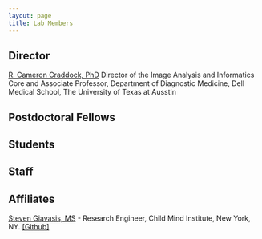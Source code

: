 ```yaml
---
layout: page
title: Lab Members
---
```


## Director
[R. Cameron Craddock, PhD](mailto:cameron.craddock@austin.utexas.edu) Director of the Image Analysis and Informatics Core and Associate Professor, Department of Diagnostic Medicine, Dell Medical School, The University of Texas at Ausstin <br>
<a href="https://github.com/ccraddock/ccraddock_cv/blob/master/ccraddock_cv_latest.pdf?raw=true" target="_blank" title="View curriculum vitae." class="fa fa-file-pdf-o fa-2x cv"></a><a href="http://tinyurl.com/CameronCraddockCitations" title="View my publications on Google Scholar page." target="_blank" class="ai ai-google-scholar-square ai-2x scholar"></a><a href="https://impactstory.org/u/0000-0002-4950-1303" target="_blank" title="Visit ImpactStory page." class="ai ai-impactstory ai-2x impactstory"></a><a href="http://orcid.org/0000-0002-4950-1303" target="_blank" title="Visit ORCID page." class="ai ai-orcid ai-2x orcid"></a><a href="https://www.researchgate.net/profile/Cameron_Craddock" target="_blank" title="Visit ResearchGate page." class="ai ai-researchgate ai-2x researchgate"></a><a href="http://www.slideshare.net/CameronCraddock" target="_blank" title="Visit presentations on SlideShare." class="fa fa-slideshare fa-2x slideshare"></a><a href="https://www.ncbi.nlm.nih.gov/sites/myncbi/richard.craddock.1/bibliography/47405182/public/?sort=date&direction=ascending" title="View my publications on PubMed." class="ai ai-pubmed ai-2x pubmed"></a><span id='badgeCont741760'><script src='http://labs.researcherid.com/mashlets?el=badgeCont741760&mashlet=badge&showTitle=false&className=a&rid=P-1980-2014&size=small'></script></span><a href="https://github.com/ccraddock" title="Visit Github page." target="_blank" class="fa fa-github fa-2x github"></a>

## Postdoctoral Fellows

## Students

## Staff

## Affiliates

[Steven Giavasis, MS](mailto:steven.giavasis@childmind.org) - Research Engineer, Child Mind Institute, New York, NY.  <a href="https://github.com/sgiavasis" target="_blank">[Github]</a>



<!-- ## Former Members

- Daniel J. Clark, MS - Research Engineer, Child Mind Institute, New York, NY. <a href="https://github.com/dclark87" target="_blank">[Github]</a>
- Dave Lewis, PhD - formerly Research Scientist, Nathan S. Kline Institute for Psychiatric Research, Orangeburg, NY.
- Amalia McDonald, BA - formerly, Research Assistant, Nathan S. Kline Institute for Psychiatric Research, Orangeburg, NY. <a href="https://github.com/mcdoar9" target="_blank">[Github]</a>
- Jordan Muraskin, PhD - formerly Post Doctoral Fellow, Nathan S. Kline Institute for Psychiatric Research, Orangeburg, NY. <a href="https://github.com/jordanmuraskin">[Github]</a> <a href="https://scholar.google.com/citations?user=gMmDkl0AAAAJ&hl=en&oi=ao">[Google Scholar]</a>
- David O'Connor, MS - formerly Data Analyst, Child Mind Institute, New York, NY. <a href="https://github.com/https://github.com/DaveOC90" target="_blank">[Github]</a>
- John Pellman, BA - formerly Research Assistant, Child Mind Institute, New York, NY. <a href="https://github.com/jpellman" target="_blank">[Github]</a>
- James Pooley, PhD - formerly Post Doctoral Fellow, Child Mind Institute, New York, NY. <a href="https://github.com/jamespooley">[Github]</a>
- Benjamin Puccio, BS - formerly, Research Assistant, Nathan S. Kline Institute for Psychiatric Research, Orangeburg, NY.
- Carol Seligman Froehlich, MS - formerly Assistant Research Scientist, Child Mind Institute, New York, NY. <br>
<a href="https://scholar.google.com/citations?user=pTllHvAAAAAJ&hl=en&oi=ao" title="View my publications on Google Scholar page." target="_blank" class="ai ai-google-scholar-square ai-2x scholar"> <a href="https://github.com/carolFrohlich" title="Visit Github page." target="_blank" class="fa fa-github fa-2x github"></a>
- Nicholas T. Van Dam, PhD - formerly, Post Doctoral Fellow, Nathan S. Kline Institute for Psychiatric Research, Orangeburg, NY.
- Alison Walensky, MS - formerly Research Operations Coordinator, Child Mind Institute, New York, NY. <a href="https://github.com/awalensky" target="_blank">[Github]</a> -->